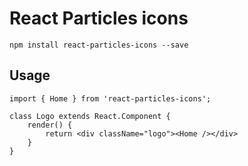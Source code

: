 # React Particles icons

```
npm install react-particles-icons --save
```

## Usage

```
import { Home } from 'react-particles-icons';

class Logo extends React.Component {
    render() {
        return <div className="logo"><Home /></div>
    }
}
```
